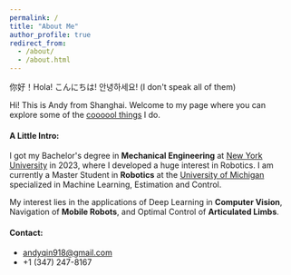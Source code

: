 ```yaml
---
permalink: /
title: "About Me"
author_profile: true
redirect_from: 
  - /about/
  - /about.html
---
```


你好！Hola! こんにちは! 안녕하세요! (I don't speak all of them)

Hi! This is Andy from Shanghai. Welcome to my page where you can explore some of the [coooool things](http://andyqin18.github.io/projects/) I do. 

#### A Little Intro:
I got my Bachelor's degree in **Mechanical Engineering** at [New York University](https://engineering.nyu.edu/) in 2023, where I developed a huge interest in Robotics. I am currently a Master Student in **Robotics** at the [University of Michigan](https://robotics.umich.edu/) specialized in Machine Learning, Estimation and Control.

My interest lies in the applications of Deep Learning in **Computer Vision**, Navigation of **Mobile Robots**, and Optimal Control of **Articulated Limbs**.

#### Contact: 
 - andyqin918@gmail.com
 - +1 (347) 247-8167 